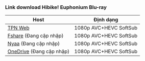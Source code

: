 ### **Link download Hibike! Euphonium Blu-ray**

| Host          | Định dạng          |
| ------------- |:------------------:|
| [TPN Web](https://ddl.tpnteam.workers.dev/0:/Hibike!%20Euphonium/)  | 1080p AVC+HEVC SoftSub |
| [Fshare]()  (Đang cập nhập)   	| 1080p AVC+HEVC SoftSub |
| [Nyaa]()   (Đang cập nhập)        | 1080p AVC+HEVC SoftSub |
| [OneDrive]()  (Đang cập nhập)    | 1080p AVC+HEVC SoftSub |
